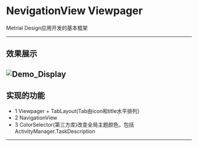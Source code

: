 # NevigationView Viewpager
Metrial Design应用开发的基本框架


---
## 效果展示
![Demo_Display](https://raw.githubusercontent.com/Winky93/NevigationView_Viewpage/master/DemoDisplay.gif)
---
## 实现的功能
* 1 Viewpager + TabLayout(Tab由icon和title水平排列）
* 2 NavigationView
* 3 ColorSelector(第三方库)改变全局主题颜色，包括ActivityManager.TaskDescription
---

